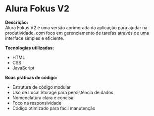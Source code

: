 # Alura Fokus V2

**Descrição:**  
Alura Fokus V2 é uma versão aprimorada da aplicação para ajudar na produtividade, com foco em gerenciamento de tarefas através de uma interface simples e eficiente.

**Tecnologias utilizadas:**
- HTML
- CSS
- JavaScript

**Boas práticas de código:**
- Estrutura de código modular
- Uso de Local Storage para persistência de dados
- Nomenclatura clara e concisa
- Foco na responsividade
- Código otimizado para fácil manutenção
